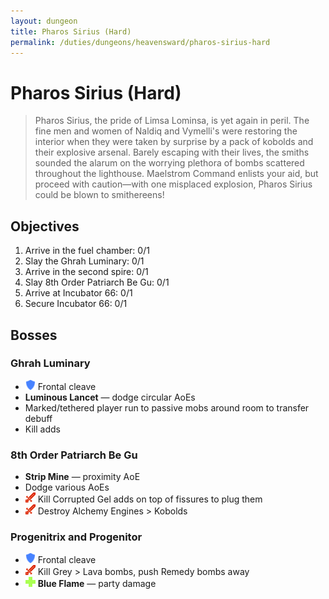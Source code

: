 ```yaml
---
layout: dungeon
title: Pharos Sirius (Hard)
permalink: /duties/dungeons/heavensward/pharos-sirius-hard
---
```


# Pharos Sirius (Hard)

> Pharos Sirius, the pride of Limsa Lominsa, is yet again in peril. The fine men and women of Naldiq and Vymelli's were restoring the interior when they were taken by surprise by a pack of kobolds and their explosive arsenal. Barely escaping with their lives, the smiths sounded the alarum on the worrying plethora of bombs scattered throughout the lighthouse. Maelstrom Command enlists your aid, but proceed with caution—with one misplaced explosion, Pharos Sirius could be blown to smithereens!

## Objectives

1. Arrive in the fuel chamber: 0/1
2. Slay the Ghrah Luminary: 0/1
3. Arrive in the second spire: 0/1
4. Slay 8th Order Patriarch Be Gu: 0/1
5. Arrive at Incubator 66: 0/1
6. Secure Incubator 66: 0/1

## Bosses

### Ghrah Luminary

* ![](/assets/icons/role-tank.png) Frontal cleave
* **Luminous Lancet** — dodge circular AoEs
* Marked/tethered player run to passive mobs around room to transfer debuff
* Kill adds

### 8th Order Patriarch Be Gu

* **Strip Mine** — proximity AoE
* Dodge various AoEs
* ![](/assets/icons/role-dps.png) Kill Corrupted Gel adds on top of fissures to plug them
* ![](/assets/icons/role-dps.png) Destroy Alchemy Engines > Kobolds

### Progenitrix and Progenitor

* ![](/assets/icons/role-tank.png) Frontal cleave
* ![](/assets/icons/role-dps.png) Kill Grey > Lava bombs, push Remedy bombs away
* ![](/assets/icons/role-healer.png) **Blue Flame** — party damage


